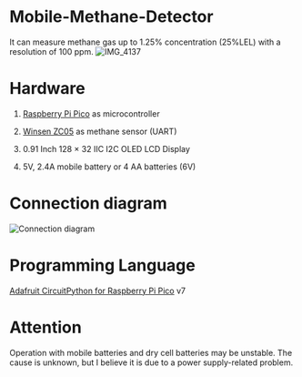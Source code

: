 # Mobile-Methane-Detector
It can measure methane gas up to 1.25% concentration (25%LEL) with a resolution of 100 ppm.
![IMG_4137](https://user-images.githubusercontent.com/108894502/177846188-3d656a36-0b18-4d55-acd3-c45e23871730.jpeg)

# Hardware
1. [Raspberry Pi Pico](https://www.raspberrypi.com/products/raspberry-pi-pico/) as microcontroller

2. [Winsen ZC05](https://www.winsen-sensor.com/sensors/combustible-sensor/zc05.html) as methane sensor (UART)

3. 0.91 Inch 128 × 32 IIC I2C OLED LCD Display

4.  5V, 2.4A mobile battery or 4 AA batteries (6V)

# Connection diagram

![Connection diagram](https://user-images.githubusercontent.com/108894502/178381187-27f58dc3-d37d-41fa-8c85-5d0f5dcd32d3.png)

# Programming Language

[Adafruit CircuitPython for Raspberry Pi Pico](https://circuitpython.org/board/raspberry_pi_pico/) v7

# Attention

Operation with mobile batteries and dry cell batteries may be unstable. The cause is unknown, but I believe it is due to a power supply-related problem.

